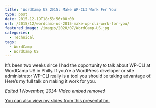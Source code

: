 ```yaml
---
title: 'WordCamp US 2015: Make WP-CLI Work For You'
type: post
date: 2015-12-19T18:58:56+00:00
url: /2015/12/wordcamp-us-2015-make-wp-cli-work-for-you/
featured_image: /images/2020/07/WordCamp-US.jpg
categories:
  - Technical
tags:
  - WordCamp
  - WordCamp US
---
```


It’s been two weeks since I had the opportunity to talk about WP-CLI at WordCamp US in Philly. If you’re a WordPress developer or site administrator WP-CLI really is a tool you should be taking advantage of. Here’s my full talk on making it work for you.

*Edited 1 November, 2024: Video embed removed*

[You can also view my slides from this presentation.](http://slides.chriswiegman.com/wcus15/#/)